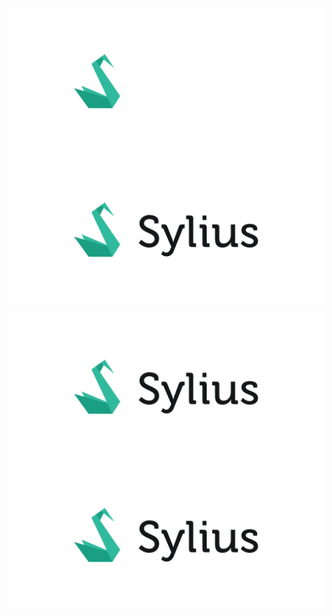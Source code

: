 ![Sylius Logo](https://github.com/Ferror/Ferror/blob/master/logo-dark.png#gh-light-mode-only)
![Sylius Logo](https://github.com/Ferror/Ferror/blob/master/logo-light.png#gh-dark-mode-only)

<p align="center">
    <a href="https://sylius.com" target="_blank">
        <img src="https://github.com/Ferror/Ferror/blob/master/logo-light.png#gh-dark-mode-only" alt="Sylius Logo"/>
        <img src="https://github.com/Ferror/Ferror/blob/master/logo-light.png#gh-dark-mode-only" alt="Sylius Logo"/>
    </a>
</p>

